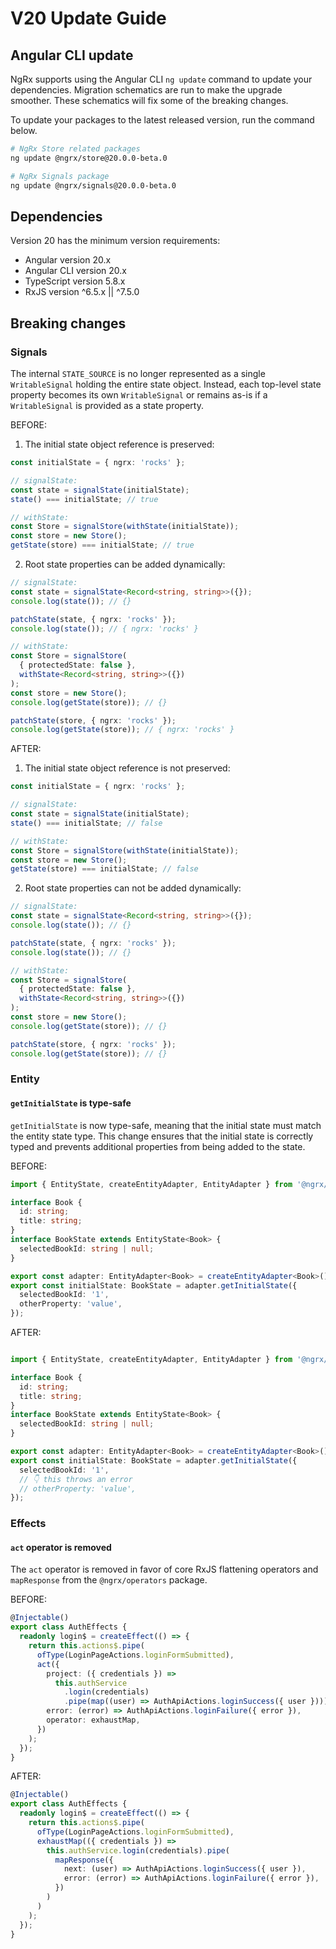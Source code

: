 # V20 Update Guide

## Angular CLI update

NgRx supports using the Angular CLI `ng update` command to update your dependencies. Migration schematics are run to make the upgrade smoother. These schematics will fix some of the breaking changes.

To update your packages to the latest released version, run the command below.

```sh
# NgRx Store related packages
ng update @ngrx/store@20.0.0-beta.0

# NgRx Signals package
ng update @ngrx/signals@20.0.0-beta.0
```

## Dependencies

Version 20 has the minimum version requirements:

- Angular version 20.x
- Angular CLI version 20.x
- TypeScript version 5.8.x
- RxJS version ^6.5.x || ^7.5.0

## Breaking changes

### Signals

The internal `STATE_SOURCE` is no longer represented as a single `WritableSignal` holding the entire state object. Instead, each top-level state property becomes its own `WritableSignal` or remains as-is if a `WritableSignal` is provided as a state property.

BEFORE:

1. The initial state object reference is preserved:

```ts
const initialState = { ngrx: 'rocks' };

// signalState:
const state = signalState(initialState);
state() === initialState; // true

// withState:
const Store = signalStore(withState(initialState));
const store = new Store();
getState(store) === initialState; // true
```

2. Root state properties can be added dynamically:

```ts
// signalState:
const state = signalState<Record<string, string>>({});
console.log(state()); // {}

patchState(state, { ngrx: 'rocks' });
console.log(state()); // { ngrx: 'rocks' }

// withState:
const Store = signalStore(
  { protectedState: false },
  withState<Record<string, string>>({})
);
const store = new Store();
console.log(getState(store)); // {}

patchState(store, { ngrx: 'rocks' });
console.log(getState(store)); // { ngrx: 'rocks' }
```

AFTER:

1. The initial state object reference is not preserved:

```ts
const initialState = { ngrx: 'rocks' };

// signalState:
const state = signalState(initialState);
state() === initialState; // false

// withState:
const Store = signalStore(withState(initialState));
const store = new Store();
getState(store) === initialState; // false
```

2. Root state properties can not be added dynamically:

```ts
// signalState:
const state = signalState<Record<string, string>>({});
console.log(state()); // {}

patchState(state, { ngrx: 'rocks' });
console.log(state()); // {}

// withState:
const Store = signalStore(
  { protectedState: false },
  withState<Record<string, string>>({})
);
const store = new Store();
console.log(getState(store)); // {}

patchState(store, { ngrx: 'rocks' });
console.log(getState(store)); // {}
```

### Entity

#### `getInitialState` is type-safe

`getInitialState` is now type-safe, meaning that the initial state must match the entity state type. This change ensures that the initial state is correctly typed and prevents additional properties from being added to the state.

BEFORE:

```ts
import { EntityState, createEntityAdapter, EntityAdapter } from '@ngrx/entity';

interface Book {
  id: string;
  title: string;
}
interface BookState extends EntityState<Book> {
  selectedBookId: string | null;
}

export const adapter: EntityAdapter<Book> = createEntityAdapter<Book>();
export const initialState: BookState = adapter.getInitialState({
  selectedBookId: '1',
  otherProperty: 'value',
});
```

AFTER:

```ts

import { EntityState, createEntityAdapter, EntityAdapter } from '@ngrx/entity';

interface Book {
  id: string;
  title: string;
}
interface BookState extends EntityState<Book> {
  selectedBookId: string | null;
}

export const adapter: EntityAdapter<Book> = createEntityAdapter<Book>();
export const initialState: BookState = adapter.getInitialState({
  selectedBookId: '1',
  // 👇 this throws an error
  // otherProperty: 'value',
});
```

### Effects

#### `act` operator is removed

The `act` operator is removed in favor of core RxJS flattening operators and `mapResponse` from the `@ngrx/operators` package.

BEFORE:

```ts
@Injectable()
export class AuthEffects {
  readonly login$ = createEffect(() => {
    return this.actions$.pipe(
      ofType(LoginPageActions.loginFormSubmitted),
      act({
        project: ({ credentials }) =>
          this.authService
            .login(credentials)
            .pipe(map((user) => AuthApiActions.loginSuccess({ user }))),
        error: (error) => AuthApiActions.loginFailure({ error }),
        operator: exhaustMap,
      })
    );
  });
}
```

AFTER:

```ts
@Injectable()
export class AuthEffects {
  readonly login$ = createEffect(() => {
    return this.actions$.pipe(
      ofType(LoginPageActions.loginFormSubmitted),
      exhaustMap(({ credentials }) =>
        this.authService.login(credentials).pipe(
          mapResponse({
            next: (user) => AuthApiActions.loginSuccess({ user }),
            error: (error) => AuthApiActions.loginFailure({ error }),
          })
        )
      )
    );
  });
}
```
